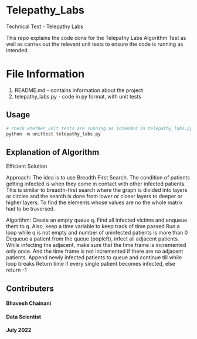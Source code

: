 # Telepathy_Labs
Technical Test - Telepathy Labs

This repo explains the code done for the Telepathy Labs Algorithm Test as well as carries out the relevant unit tests to ensure the code is running as intended.

# File Information
1. README.md - contains information about the project
2. telepathy_labs.py - code in py format, with unit tests

## Usage
```python
# check whether unit tests are running as intended in telepathy_labs.py file
python -m unittest telepathy_labs.py
```

## Explanation of Algorithm
Efficient Solution 

Approach: The idea is to use Breadth First Search. The condition of patients getting infected is when they come in contact with other infected patients. This is similar to breadth-first search where the graph is divided into layers or circles and the search is done from lower or closer layers to deeper or higher layers.  To find the elements whose values are no the whole matrix had to be traversed.
 
Algorithm: 
Create an empty queue q. 
Find all infected victims and enqueue them to q. Also, keep a time variable to keep track of time passed
Run a loop while q is not empty and number of uninfected patients is more than 0
Dequeue a patient from the queue (popleft), infect all adjacent patients. While infecting the adjacent, make sure that the time frame is incremented only once. And the time frame is not incremented if there are no adjacent patients.
Append newly infected patients to queue and continue till while loop breaks
Return time if every single patient becomes infected, else return -1

## Contributers
#### Bhavesh Chainani
#### Data Scientist
#### July 2022

